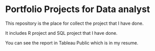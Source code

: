 # Portfolio Projects for Data analyst
This repository is the place for collect the project that I have done. 

It includes R project and SQL project that I have done.

You can see the report in Tableau Public which is in my resume.
